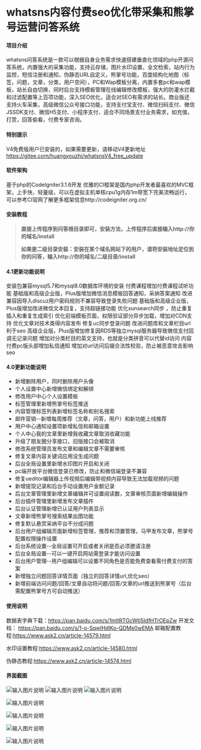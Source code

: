 # whatsns内容付费seo优化带采集和熊掌号运营问答系统
#### 项目介绍
whatsns问答系统是一款可以根据自身业务需求快速搭建垂直化领域的php开源问答系统，内置强大的采集功能，支持云存储，图片水印设置，全文检索，站内行为监控，短信注册和通知，伪静态URL自定义，熊掌号功能，百度结构化地图（标签，问题，文章，分类，用户空间），PC和Wap模板分离，内置多套pc和wap模板，站长自由切换，同时后台支持模板管理在线编辑修改模板，强大的防灌水拦截和过滤配置等上百项功能，深入SEO优化，适合对SEO有需求的站长。商业版还支持火车采集，高级微信公众号接口功能，支持支付宝支付、微信扫码支付、微信JSSDK支付、微信H5支付、小程序支付、适合不同场景支付业务需求，如充值，打赏，回答偷看，付费专家咨询。 

#### 特别提示
V4免费版用户已安装的，如果需要更新，请移动V4更新地址
https://gitee.com/huangyouzhi/whatsnsV4_free_update

#### 软件架构
基于php的CodeIgniter3.1.6开发
优雅的CI框架是国内php开发者最喜欢的MVC框架，上手快，轻量级，可以在虚拟主机单核cpu1g内存1m带宽下完美流畅运行，可以参考CI官网了解更多框架信息http://codeigniter.org.cn/


#### 安装教程



>  **直接上传程序到问答根目录即可，安装方法，上传程序后直接输入http://你的域名/install** 
> 
>  **如果是二级目录安装：安装在某个域名网站下的用户，请将安装地址定位到你的问答，输入http://你的域名/二级目录/install** 

#### 4.1更新功能说明
安装包兼容mysql5.7和mysql8.0数据库环境的安装
付费课程增加付费课程试听功能
基础版和高级企业版，Plus版增加微信消息模板回答通知，采纳答案通知
改进兼容因导入discuz用户密码规则不兼容导致登录失败问题
基础版和高级企业版，Plus版增加改进微信文本回复，支持超链接功能
优化xunsearch同步 ，防止重复插入和重复生成索引
优化前端模板页面，权限验证部分异步加载，增加对CDN支持
优化文章对技术类得内容发布
修复uc同步登录问题
改进问题库和文章栏目url利于seo
高级企业版，Plus版增加修复因RDS等独立mysql服务器导致微信支付回调无记录问题
增加对分类栏目的英文支持，也就是分类拼音可以代替id访问
内容付费pc版头部增加私信通知
增加对url访问后缀合法性校验，防止被恶意攻击影响seo
#### 4.0更新功能说明




- 新增删除用户，同时删除用户头像
- 个人设置中心新增微信绑定和解绑
- 修改用户中心个人设置模板
- 标签管理里新增熊掌号标签推送
- 内容管理标签列表新增标签名称和别名搜索
- 邮件营销--新增每周推荐（文章，问答，用户）和新功能上线推荐
- 用户中心通知设置项新增私信和邮箱设置
- 个人中心我的文章里新增我收藏文章取消收藏功能
- 升级了朋友圈分享接口，旧版接口会被取消
- 修改系统管理员发布文章和编辑文章不需要审核
- 修复文章内容关键词应用没生成问题
- 后台全局设置里新增水印图片开启和关闭
- pc端开放平台微信登录已修改，防止和微信端登录不兼容
- 修复ueditor编辑器上传视频后编辑带视频内容导致无法加载视频的问题
- 新增提现记录和后台手动设置用户金额记录
- 后台文章管理里新增文章编辑并可设置阅读数，文章审核页面新增编辑操作
- 后台插件管理里新增发布文章插件
- 后台认证管理新增已认证用户列表显示
- 文章新增熊掌号搜索结果出图功能
- 修复默认悬赏采纳平台不分成问题
- 后台用户组编辑页面新增标签管理，推荐和顶置管理，马甲发布文章，熊掌号配置权限操作设置
- 后台系统设置--全局设置可开启或者关闭是否必须邀请注册
- 后台全局设置--可以一键开启网站需登录才能访问设置
- 后台用户管理--用户组编辑可以设置不同角色是否能免费查看需付费支付的答案
- 新增独立问题回答详情页面（独立的回答详情url,优化seo）
- 新增前端访问问题/回答/文章自动将问题/回答/文章的url推送到熊掌号（后台需配置熊掌号方可自动推送）




#### 使用说明
数据表字典下载：https://pan.baidu.com/s/1mltRTGcWtj5IdfHTrOEpZw
开发文档： https://pan.baidu.com/s/1-o-SqwlHdlKo-QDMe0wEMA
邮箱配置教程:https://www.ask2.cn/article-14579.html

水印设置教程:https://www.ask2.cn/article-14580.html

伪静态教程:https://www.ask2.cn/article-14574.html

#### 界面截图
![输入图片说明](https://images.gitee.com/uploads/images/2019/0221/091048_db88867f_482269.png "屏幕截图.png")
![输入图片说明](https://images.gitee.com/uploads/images/2019/0221/091146_cac7eef3_482269.png "屏幕截图.png")
![输入图片说明](https://images.gitee.com/uploads/images/2019/0221/091113_aa49ca9b_482269.png "屏幕截图.png")

![输入图片说明](https://images.gitee.com/uploads/images/2019/0221/091217_793ee73e_482269.png "屏幕截图.png")

![输入图片说明](https://images.gitee.com/uploads/images/2019/0221/091237_4b468add_482269.png "屏幕截图.png")

![输入图片说明](https://images.gitee.com/uploads/images/2019/0221/091302_8f85a65f_482269.png "屏幕截图.png")

![输入图片说明](https://images.gitee.com/uploads/images/2019/0221/091318_18ee656d_482269.png "屏幕截图.png")

